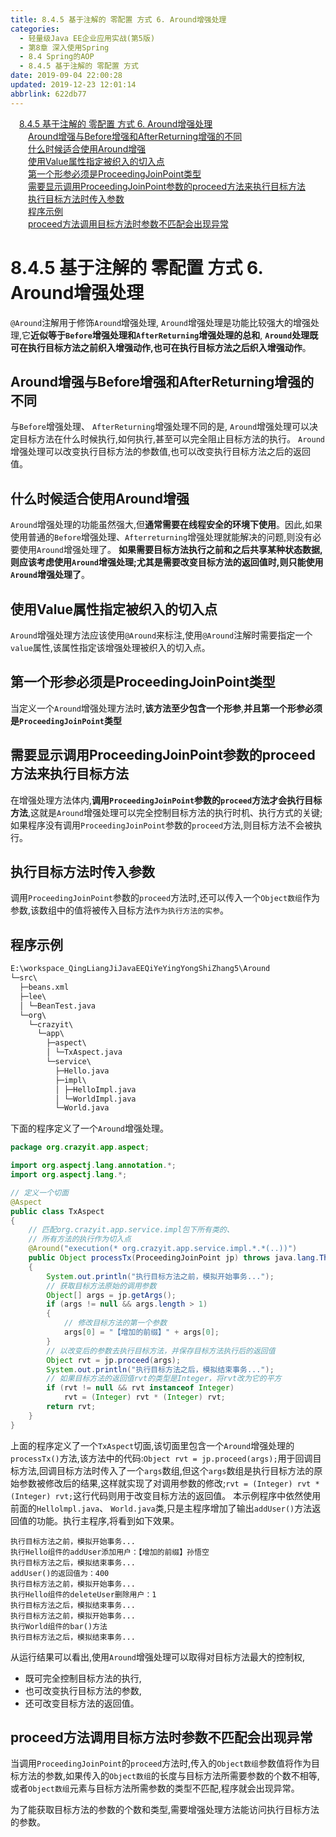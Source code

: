 ```yaml
---
title: 8.4.5 基于注解的 零配置 方式 6. Around增强处理
categories: 
  - 轻量级Java EE企业应用实战(第5版)
  - 第8章 深入使用Spring
  - 8.4 Spring的AOP
  - 8.4.5 基于注解的 零配置 方式
date: 2019-09-04 22:00:28
updated: 2019-12-23 12:01:14
abbrlink: 622db77
---
```

<div id='my_toc'><a href="/JavaReadingNotes/622db77/#8-4-5-基于注解的-零配置-方式-6-Around增强处理" class="header_1">8.4.5 基于注解的 零配置 方式 6. Around增强处理</a>&nbsp;<br><a href="/JavaReadingNotes/622db77/#Around增强与Before增强和AfterReturning增强的不同" class="header_2">Around增强与Before增强和AfterReturning增强的不同</a>&nbsp;<br><a href="/JavaReadingNotes/622db77/#什么时候适合使用Around增强" class="header_2">什么时候适合使用Around增强</a>&nbsp;<br><a href="/JavaReadingNotes/622db77/#使用Value属性指定被织入的切入点" class="header_2">使用Value属性指定被织入的切入点</a>&nbsp;<br><a href="/JavaReadingNotes/622db77/#第一个形参必须是ProceedingJoinPoint类型" class="header_2">第一个形参必须是ProceedingJoinPoint类型</a>&nbsp;<br><a href="/JavaReadingNotes/622db77/#需要显示调用ProceedingJoinPoint参数的proceed方法来执行目标方法" class="header_2">需要显示调用ProceedingJoinPoint参数的proceed方法来执行目标方法</a>&nbsp;<br><a href="/JavaReadingNotes/622db77/#执行目标方法时传入参数" class="header_2">执行目标方法时传入参数</a>&nbsp;<br><a href="/JavaReadingNotes/622db77/#程序示例" class="header_2">程序示例</a>&nbsp;<br><a href="/JavaReadingNotes/622db77/#proceed方法调用目标方法时参数不匹配会出现异常" class="header_2">proceed方法调用目标方法时参数不匹配会出现异常</a>&nbsp;<br></div>
<style>.header_1{margin-left: 1em;}.header_2{margin-left: 2em;}.header_3{margin-left: 3em;}.header_4{margin-left: 4em;}.header_5{margin-left: 5em;}.header_6{margin-left: 6em;}</style>
<!--more-->
<script>if (navigator.platform.search('arm')==-1){document.getElementById('my_toc').style.display = 'none';}var e,p = document.getElementsByTagName('p');while (p.length>0) {e = p[0];e.parentElement.removeChild(e);}</script>

<!--end-->
<!--SSTStart-->
# 8.4.5 基于注解的 零配置 方式 6. Around增强处理 #
`@Around`注解用于修饰`Around`增强处理, `Around`增强处理是功能比较强大的增强处理,它**近似等于`Before`增强处理和`AfterReturning`增强处理的总和**, **`Around`处理既可在执行目标方法之前织入增强动作,也可在执行目标方法之后织入增强动作**。
## Around增强与Before增强和AfterReturning增强的不同 ##
与`Before`增强处理、 `AfterReturning`增强处理不同的是, `Around`增强处理可以决定目标方法在什么时候执行,如何执行,甚至可以完全阻止目标方法的执行。
`Around`增强处理可以改变执行目标方法的参数值,也可以改变执行目标方法之后的返回值。
## 什么时候适合使用Around增强 ##
`Around`增强处理的功能虽然强大,但**通常需要在线程安全的环境下使用**。因此,如果使用普通的`Before`增强处理、`Afterreturning`增强处理就能解决的问题,则没有必要使用`Around`增强处理了。
**如果需要目标方法执行之前和之后共享某种状态数据,则应该考虑使用`Around`增强处理;尤其是需要改变目标方法的返回值时,则只能使用`Around`增强处理了**。
## 使用Value属性指定被织入的切入点 ##
`Around`增强处理方法应该使用`@Around`来标注,使用`@Around`注解时需要指定一个`value`属性,该属性指定该增强处理被织入的切入点。
## 第一个形参必须是ProceedingJoinPoint类型 ##
当定义一个`Around`增强处理方法时,**该方法至少包含一个形参**,**并且第一个形参必须是`ProceedingJoinPoint`类型**
## 需要显示调用ProceedingJoinPoint参数的proceed方法来执行目标方法 ##
在增强处理方法体内,**调用`ProceedingJoinPoint`参数的`proceed`方法才会执行目标方法**,这就是`Around`增强处理可以完全控制目标方法的执行时机、执行方式的关键;
如果程序没有调用`ProceedingJoinPoint`参数的`proceed`方法,则目标方法不会被执行。
## 执行目标方法时传入参数 ##
调用`ProceedingJoinPoint`参数的`proceed`方法时,还可以传入一个`Object数组`作为参数,该数组中的值将被传入目标方法`作为执行方法的实参`。
## 程序示例 ##
```cmd
E:\workspace_QingLiangJiJavaEEQiYeYingYongShiZhang5\Around
└─src\
  ├─beans.xml
  ├─lee\
  │ └─BeanTest.java
  └─org\
    └─crazyit\
      └─app\
        ├─aspect\
        │ └─TxAspect.java
        └─service\
          ├─Hello.java
          ├─impl\
          │ ├─HelloImpl.java
          │ └─WorldImpl.java
          └─World.java
```
下面的程序定义了一个`Around`增强处理。
```java
package org.crazyit.app.aspect;

import org.aspectj.lang.annotation.*;
import org.aspectj.lang.*;

// 定义一个切面
@Aspect
public class TxAspect
{
    // 匹配org.crazyit.app.service.impl包下所有类的、
    // 所有方法的执行作为切入点
    @Around("execution(* org.crazyit.app.service.impl.*.*(..))")
    public Object processTx(ProceedingJoinPoint jp) throws java.lang.Throwable
    {
        System.out.println("执行目标方法之前，模拟开始事务...");
        // 获取目标方法原始的调用参数
        Object[] args = jp.getArgs();
        if (args != null && args.length > 1)
        {
            // 修改目标方法的第一个参数
            args[0] = "【增加的前缀】" + args[0];
        }
        // 以改变后的参数去执行目标方法，并保存目标方法执行后的返回值
        Object rvt = jp.proceed(args);
        System.out.println("执行目标方法之后，模拟结束事务...");
        // 如果目标方法的返回值rvt的类型是Integer，将rvt改为它的平方
        if (rvt != null && rvt instanceof Integer)
            rvt = (Integer) rvt * (Integer) rvt;
        return rvt;
    }
}
```
上面的程序定义了一个`TxAspect`切面,该切面里包含一个`Around`增强处理的`processTx()`方法,该方法中的代码:`Object rvt = jp.proceed(args);`用于回调目标方法,回调目标方法时传入了一个`args`数组,但这个`args`数组是执行目标方法的原始参数被修改后的结果,这样就实现了对调用参数的修改;`rvt = (Integer) rvt * (Integer) rvt;`这行代码则用于改变目标方法的返回值。
本示例程序中依然使用前面的`Hellolmpl.java`、 `World.java`类,只是主程序增加了输出`addUser()`方法返回值的功能。执行主程序,将看到如下效果。
```
执行目标方法之前，模拟开始事务...
执行Hello组件的addUser添加用户：【增加的前缀】孙悟空
执行目标方法之后，模拟结束事务...
addUser()的返回值为：400
执行目标方法之前，模拟开始事务...
执行Hello组件的deleteUser删除用户：1
执行目标方法之后，模拟结束事务...
执行目标方法之前，模拟开始事务...
执行World组件的bar()方法
执行目标方法之后，模拟结束事务...

```

从运行结果可以看出,使用`Around`增强处理可以取得对目标方法最大的控制权,
- 既可完全控制目标方法的执行,
- 也可改变执行目标方法的参数,
- 还可改变目标方法的返回值。

## proceed方法调用目标方法时参数不匹配会出现异常 ##
当调用`ProceedingJoinPoint`的`proceed`方法时,传入的`Object数组`参数值将作为目标方法的参数,如果传入的`Object数组`的长度与目标方法所需要参数的个数不相等,或者`Object数组`元素与目标方法所需参数的类型不匹配,程序就会出现异常。

为了能获取目标方法的参数的个数和类型,需要增强处理方法能访问执行目标方法的参数。

<!--SSTStop-->
